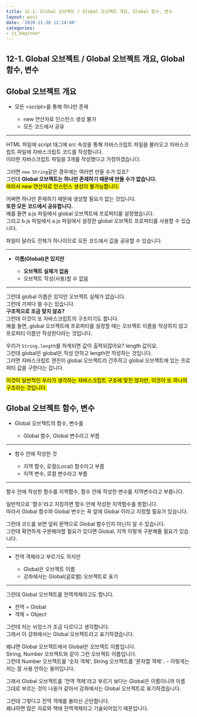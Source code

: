 ```yaml
---
title: 12-1. Global 오브젝트 / Global 오브젝트 개요, Global 함수, 변수
layout: post
date: '2020-11-30 12:14:00'
categories:
- js_beginner
---
```


## 12-1. Global 오브젝트 / Global 오브젝트 개요, Global 함수, 변수

## Global 오브젝트 개요

* 모든 &lt;script&gt;를 통해 하나만 존재

    * new 연산자로 인스턴스 생성 불가
    * 모든 코드에서 공유
    
---

HTML 파일에 script 태그에 src 속성을 통해 자바스크립트 파일을 불러오고 자바스크립트 파일에 자바스크립트 코드를 작성합니다.  
이러한 자바스크립트 파일을 3개를 작성했다고 가정하겠습니다.

그러면 `new String`같은 경우에는 여러번 만들 수가 있죠?  
그런데 **Global 오브젝트는 하나만 존재하기 때문에 만들 수가 없습니다.**  
<mark>따라서 new 연산자로 인스턴스 생성이 불가능합니다.</mark>

어쩌면 하나만 존재하기 때문에 생성할 필요가 없는 것입니다.  
**또한 모든 코드에서 공유합니다.**  
예를 들면 a.js 파일에서 global 오브젝트에 프로퍼티를 설정했습니다.  
그리고 b.js 파일에서 a.js 파일에서 설정한 global 오브젝트 프로퍼티를 사용할 수 있습니다.

파일이 달라도 전체가 하나이므로 모든 코드에서 값을 공유할 수 있습니다.

---

* **이름(Global)은 있지만**

    * **오브젝트 실체가 없음**
    * 오브젝트 작성(사용)할 수 없음
    
---

그런데 global 이름은 있지만 오브젝트 실체가 없습니다.  
그런데 가져다 쓸 수는 있습니다.  
**구조적으로 조금 맞지 않죠?**  
그런데 이것이 또 자바스크립트의 구조이기도 합니다.  
예를 들면, global 오브젝트에 프로퍼티를 설정할 때는 오브젝트 이름을 작성하지 않고 프로퍼티 이름만 작성한다라는 것입니다.

우리가 `String.length`를 하게되면 값이 출력되잖아요? length 값이요.  
그런데 global은 global은 작성 안하고 length만 작성하는 것입니다.  
그러면 자바스크립트 엔진이 global 오브젝트라 간주하고 global 오브젝트에 있는 프로퍼티 값을 구한다는 겁니다.

<mark>이것이 일반적인 우리가 생각하는 자바스크립트 구조에 맞진 않지만, 이것이 또 하나의 구조라는 것입니다.</mark>

## Global 오브젝트 함수, 변수

* Global 오브젝트의 함수, 변수를

    * Global 함수, Global 변수라고 부름
    
---

* 함수 안에 작성한 것

    * 지역 함수, 로컬(Local) 함수라고 부름
    * 지역 변수, 로컬 변수라고 부름
    
---

함수 안에 작성한 함수를 지역함수, 함수 안에 작성한 변수를 지역변수라고 부릅니다.  

일반적으로 '함수'라고 지칭하면 함수 안에 작성한 지역함수를 뜻합니다.  
따라서 Global 함수와 Global 변수는 꼭 앞에 Global 이라고 지칭할 필요가 있습니다.

그런데 코드를 보면 앞뒤 문맥으로 Global 함수인지 아닌지 알 수 있습니다.  
그런데 확연하게 구분해야할 필요가 있다면 Global, 지역 이렇게 구분해줄 필요가 있습니다.
    
---

* 전역 객체라고 부르기도 하지만

    * Global은 오브젝트 이름
    * 강좌에서는 Global(글로벌) 오브젝트로 표기
    
---

그런데 Global 오브젝트를 전역객체라고도 합니다.

* 전역 = Global
* 객체 = Object

그런데 저는 뉘앙스가 조금 다르다고 생각합니다.  
그래서 이 강좌에서는 Global 오브젝트라고 표기하겠습니다.

왜냐면 Global 오브젝트에서 Global은 오브젝트 이름입니다.  
String, Number 오브젝트와 같이 그런 오브젝트 이릅입니다.  
그런데 Number 오브젝트를 '숫자 객체', String 오브젝트를 '문자열 객체'.. - 이렇게는 저는 잘 사용 안하는 용어입니다.  

그래서 Global 오브젝트를 '전역 객체'라고 부르기 보다는 Global은 이름이니까 이름 그대로 부르는 것이 나을거 같아서 강좌에서는 Global 오브젝트로 표기하겠습니다.

그런데 그렇다고 전역 객체를 몰라선 곤란합니다.  
왜냐하면 많은 자료와 책에 전역객체라고 기술되어있기 때문입니다.